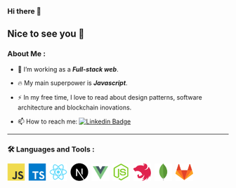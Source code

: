 ### Hi there 👋

## Nice to see you 👋

### About Me :

- :telescope: I’m working as a _**Full-stack web**_.

- :fire: My main superpower is _**Javascript**_.

- :zap: In my free time, I love to read about design patterns, software architecture and blockchain inovations.

- :mailbox: How to reach me: [![Linkedin Badge](https://img.shields.io/badge/-Mahmod-blue?style=flat&logo=Linkedin&logoColor=white)](https://www.linkedin.com/in/mahmod-ghnaj-74842b210/)

---

### :hammer_and_wrench: Languages and Tools :

<div>
 <img src="https://github.com/mahmodghnaj/mahmodghnaj/blob/main/icons/javascript.svg" title="Javascript" alt="Javascript" width="40" height="40"/>&nbsp;
 <img src="https://github.com/mahmodghnaj/mahmodghnaj/blob/main/icons/typescript.svg" title="Typescript" alt="Typescript" width="40" height="40"/>&nbsp;
 <img src="https://github.com/mahmodghnaj/mahmodghnaj/blob/main/icons/react.svg" title="React" alt="React" width="40" height="40"/>&nbsp;
<img src="https://github.com/mahmodghnaj/mahmodghnaj/blob/main/icons/next.svg" title="nextJs" alt="nextJs" width="40" height="40"/>&nbsp;
<img src="https://github.com/mahmodghnaj/mahmodghnaj/blob/main/icons/vue.svg" title="vue" alt="vue" width="40" height="40"/>&nbsp;
<img src="https://github.com/mahmodghnaj/mahmodghnaj/blob/main/icons/node.svg" title="node" alt="node" width="40" height="40"/>&nbsp;
<img src="https://github.com/mahmodghnaj/mahmodghnaj/blob/main/icons/nest.svg" title="Nest" alt="Nest" width="40" height="40"/>&nbsp;
<img src="https://github.com/mahmodghnaj/mahmodghnaj/blob/main/icons/mongodb.svg" title="Mongodb" alt="Mongodb" width="40" height="40"/>&nbsp;
<img src="https://github.com/mahmodghnaj/mahmodghnaj/blob/main/icons/gitlab.svg" title="Gitlab" alt="Gitlab" width="40" height="40"/>

</div>

<!--
**mateogalic112/mateogalic112** is a ✨ _special_ ✨ repository because its `README.md` (this file) appears on your GitHub profile.

Here are some ideas to get you started:

- 🔭 I’m currently working on ...
- 🌱 I’m currently learning ...
- 👯 I’m looking to collaborate on ...
- 🤔 I’m looking for help with ...
- 💬 Ask me about ...
- 📫 How to reach me: ...
- 😄 Pronouns: ...
- ⚡ Fun fact: ...
-->
